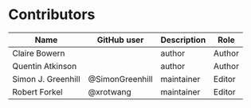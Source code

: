 # Contributors

Name                           | GitHub user | Description | Role
---                            | ---         | --- | ---
Claire Bowern                  |  | author | Author
Quentin Atkinson               |  | author | Author
Simon J. Greenhill             | @SimonGreenhill | maintainer | Editor
Robert Forkel | @xrotwang | maintainer | Editor

